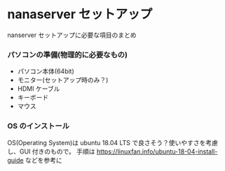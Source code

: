# nanaserver セットアップ

nanserver セットアップに必要な項目のまとめ

### パソコンの準備(物理的に必要なもの)

- パソコン本体(64bit)
- モニター(セットアップ時のみ？)
- HDMI ケーブル
- キーボード
- マウス

### OS のインストール

OS(Operating System)は ubuntu 18.04 LTS で良さそう？使いやすさを考慮し、GUI 付きのもので。
手順は https://linuxfan.info/ubuntu-18-04-install-guide などを参考に

